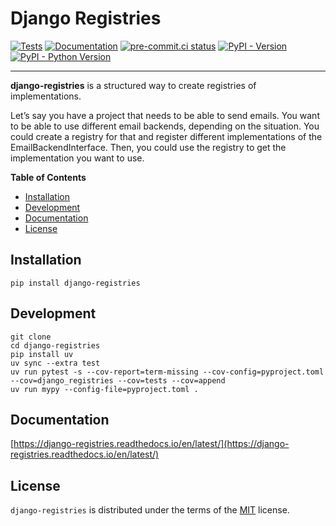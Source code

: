 # Django Registries

[![Tests](https://github.com/valberg/django-registries/actions/workflows/test.yml/badge.svg)](https://github.com/valberg/django-registries/actions/workflows/test.yml)
[![Documentation](https://readthedocs.org/projects/django-registries/badge/?version=latest)](https://django-registries.readthedocs.io/en/latest/?badge=latest)
[![pre-commit.ci status](https://results.pre-commit.ci/badge/github/valberg/django-registries/main.svg)](https://results.pre-commit.ci/latest/github/valberg/django-registries/main)
[![PyPI - Version](https://img.shields.io/pypi/v/django-registries.svg)](https://pypi.org/project/django-registries)
[![PyPI - Python Version](https://img.shields.io/pypi/pyversions/django-registries.svg)](https://pypi.org/project/django-registries)

-----

**django-registries** is a structured way to create registries of implementations.

Let’s say you have a project that needs to be able to send emails. You want to be able to use different email
backends, depending on the situation. You could create a registry for that and register different implementations
of the EmailBackendInterface. Then, you could use the registry to get the implementation you want to use.

**Table of Contents**

- [Installation](#installation)
- [Development](#development)
- [Documentation](#documentation)
- [License](#license)

## Installation

```console
pip install django-registries
```

## Development

```console
git clone
cd django-registries
pip install uv
uv sync --extra test
uv run pytest -s --cov-report=term-missing --cov-config=pyproject.toml --cov=django_registries --cov=tests --cov=append
uv run mypy --config-file=pyproject.toml .
```

## Documentation

[https://django-registries.readthedocs.io/en/latest/](https://django-registries.readthedocs.io/en/latest/)

## License

`django-registries` is distributed under the terms of the [MIT](https://spdx.org/licenses/MIT.html) license.
